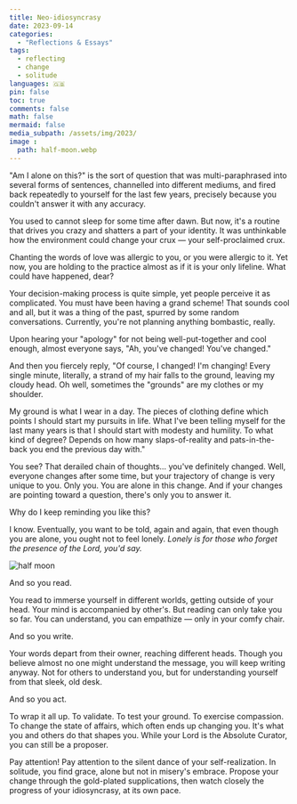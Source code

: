 ```yaml
---
title: Neo-idiosyncrasy
date: 2023-09-14
categories:
  - "Reflections & Essays"
tags:
  - reflecting
  - change
  - solitude
languages: 🇬🇧
pin: false
toc: true
comments: false
math: false
mermaid: false
media_subpath: /assets/img/2023/
image :
  path: half-moon.webp
---
```



"Am I alone on this?" is the sort of question that was multi-paraphrased into several forms of sentences, channelled into different mediums, and fired back repeatedly to yourself for the last few years, precisely because you couldn't answer it with any accuracy.

You used to cannot sleep for some time after dawn. But now, it's a routine that drives you crazy and shatters a part of your identity. It was unthinkable how the environment could change your crux — your self-proclaimed crux.

Chanting the words of love was allergic to you, or you were allergic to it. Yet now, you are holding to the practice almost as if it is your only lifeline. What could have happened, dear?

Your decision-making process is quite simple, yet people perceive it as complicated. You must have been having a grand scheme! That sounds cool and all, but it was a thing of the past, spurred by some random conversations. Currently, you're not planning anything bombastic, really.

Upon hearing your "apology" for not being well-put-together and cool enough, almost everyone says, "Ah, you've changed! You've changed."

And then you fiercely reply, "Of course, I changed! I'm changing! Every single minute, literally, a strand of my hair falls to the ground, leaving my cloudy head. Oh well, sometimes the "grounds" are my clothes or my shoulder.

My ground is what I wear in a day. The pieces of clothing define which points I should start my pursuits in life. What I've been telling myself for the last many years is that I should start with modesty and humility. To what kind of degree? Depends on how many slaps-of-reality and pats-in-the-back you end the previous day with."

You see? That derailed chain of thoughts… you've definitely changed. Well, everyone changes after some time, but your trajectory of change is very unique to you. Only you. You are alone in this change. And if your changes are pointing toward a question, there's only you to answer it.

Why do I keep reminding you like this?

I know. Eventually, you want to be told, again and again, that even though you are alone, you ought not to feel lonely. *Lonely is for those who forget the presence of the Lord, you'd say.*

![half moon](half-moon.webp)

And so you read.

You read to immerse yourself in different worlds, getting outside of your head. Your mind is accompanied by other's. But reading can only take you so far. You can understand, you can empathize — only in your comfy chair.

And so you write.

Your words depart from their owner, reaching different heads. Though you believe almost no one might understand the message, you will keep writing anyway. Not for others to understand you, but for understanding yourself from that sleek, old desk.

And so you act.

To wrap it all up. To validate. To test your ground. To exercise compassion. To change the state of affairs, which often ends up changing you. It's what you and others do that shapes you. While your Lord is the Absolute Curator, you can still be a proposer.

Pay attention! Pay attention to the silent dance of your self-realization. In solitude, you find grace, alone but not in misery's embrace. Propose your change through the gold-plated supplications, then watch closely the progress of your idiosyncrasy, at its own pace.